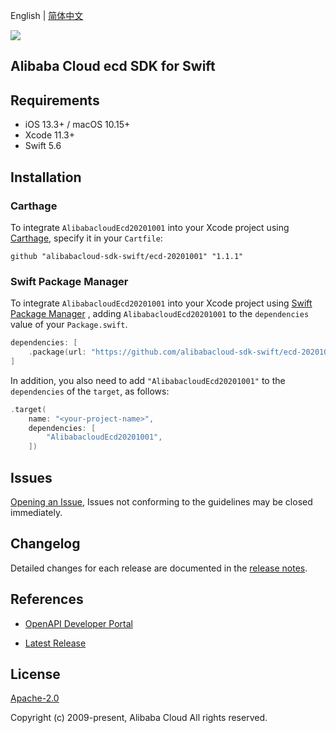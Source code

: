 English | [简体中文](README-CN.md)

![](https://aliyunsdk-pages.alicdn.com/icons/AlibabaCloud.svg)

## Alibaba Cloud ecd SDK for Swift

## Requirements

- iOS 13.3+ / macOS 10.15+
- Xcode 11.3+
- Swift 5.6

## Installation

### Carthage

To integrate `AlibabacloudEcd20201001` into your Xcode project using [Carthage](https://github.com/Carthage/Carthage), specify it in your `Cartfile`:

```ogdl
github "alibabacloud-sdk-swift/ecd-20201001" "1.1.1"
```

### Swift Package Manager

To integrate `AlibabacloudEcd20201001` into your Xcode project using [Swift Package Manager](https://swift.org/package-manager/) , adding `AlibabacloudEcd20201001` to the `dependencies` value of your `Package.swift`.

```swift
dependencies: [
    .package(url: "https://github.com/alibabacloud-sdk-swift/ecd-20201001.git", from: "1.1.1")
]
```

In addition, you also need to add `"AlibabacloudEcd20201001"` to the `dependencies` of the `target`, as follows:

```swift
.target(
    name: "<your-project-name>",
    dependencies: [
        "AlibabacloudEcd20201001",
    ])
```

## Issues

[Opening an Issue](https://github.com/alibabacloud-sdk-swift/ecd-20201001/issues/new), Issues not conforming to the guidelines may be closed immediately.

## Changelog

Detailed changes for each release are documented in the [release notes](./ChangeLog.txt).

## References

* [OpenAPI Developer Portal](https://next.api.alibabacloud.com/home)
- [Latest Release](https://github.com/alibabacloud-sdk-swift/ecd-20201001)

## License

[Apache-2.0](http://www.apache.org/licenses/LICENSE-2.0)

Copyright (c) 2009-present, Alibaba Cloud All rights reserved.

